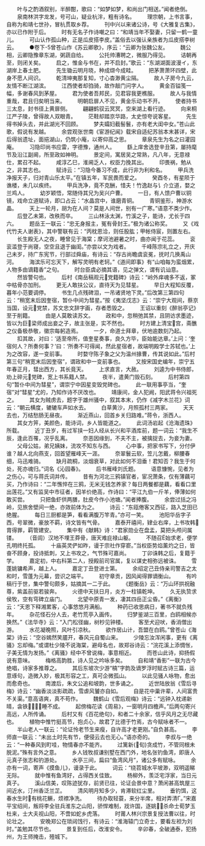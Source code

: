 <!-- { "loadSidebar": true } -->
　　叶与之酌酒叙别，半醉酣，歌曰：“如梦如梦，和尚出门相送。”闻者绝倒。
　　泉南林洪字龙发，号可山，疑业杭泮，粗有诗名。
　　理宗朝，上书言事，自称为和靖七世孙，冒杭贯取乡荐。
　　刊中兴以来诸公诗，号《大雅复古集》，亦以已作附于后。
　　时有无名子作诗嘲之曰：“和靖当年不娶妻，只留一鹤一童儿。
　　可山认作孤山种，正是瓜皮搭李皮。”盖俗去以强认亲族者为瓜皮搭李树云。
　　●卷下-5曾苍山作《苏云卿歌》，序云：“云卿为张魏公友。
　　魏公相，云卿隐豫章东湖，粥蔬自给。
　　公托帅漕聘之，微服乃得见。
　　诘朝再至，则闭关矣。
　　启之，惟金与书在，并不启封。”歌云：“东湖湖面波漫イ，东湖岸上春土肥。
　　先生锄云明月晓，种成缬今成畦。
　　把茅萧萧环四壁，此身不愿人间识。
　　乾清坤夷那复知，寸心杳渺黄尘隔。
　　故人子房今九云，友情不断江湖滨。
　　江西使者却驺骑，故作敲门问字人。
　　黄金百镒笺一幅，多谢春风到茅屋。
　　君为使者吾邦民，见君容我更樵服。
　　故人与我情重哉，君且归矣明当来。
　　明朝启扉人不见，黄金乐动书不开。
　　使者持书三太息，封书径上黄扉侧。
　　翩翩鹤驭云冥冥，空来湖上看行迹。
　　向来桐江严子陵，曾得故人双眼青。
　　茫鞋却踏京华路，太史惊夸说客星。
　　先生得书掉头去，并此湖光不回顾。
　　梦夫孀妇截髻鬟，亦有老大闺中女。”苍山此歌，假说有发越。
　　余尝观张世南《宦游纪闻》载宋自适纪苏翁本末甚详，宋后得翁遗址，面挹湖山，仍筑小庵，以寄仰高之思。
　　章泉先生为名之曰灌园庵。
　　习隐印尚书应雷，字德豫，通州人。
　　繇上庠舍选登辛丑第，屡持麾节及沿江副阃，所至政如神明。
　　景定间，寓居吴之常熟，凡八年，无意禄仕，累召不起。
　　咸淳乙巳，淮阃乏人，权臣力挽其出。
　　印畏祸，勉从之，非其志也。
　　赋诗云：“习隐今番习不成，此行非为利和名。
　　甲兵洗净报天子，归对青山乐太平。”在镇五年，军民畏而爱之。
　　癸酉冬，有星陨于谯楼，未几以疾终。
　　甲兵洗净，竟不克酬，惜夫！竹逸赵与讠介立道，婺之兰鸡人。
　　幼岁颖悟，常随侍其兄为吴兴户曹。
　　一日，有人馈户曹以铜镜，戏命立道赋诗，即口占云：“水晶宫中，谁磨青铜。
　　青铜鉴形，神游水晶。
　　天上一轮月，胡为在人间？莫是人间世，别有一广寒。”语意不类少作。
　　后登乙未第，改秩而卒。
　　三山林泳太渊，竹溪之子，能诗，尤长于四六。
　　题岳王一联云：“忠无身报主，冤有骨封王。”极为诸公称奖。
　　又《戏代竹夫人谢表》，其中警联有云：“丙枕恩洽，则任股肱；甲帐侍宸，则置左右。
　　长生殿无人之夜，睡曾见于海棠；摩诃池避暑之时，曲亦闻于花蕊。
　　衮衮滥登于尚寝，空空且退于幽闺。”亦尝以文为戏者。
　　千峰陈宗礼立之，开庆己未岁，持广东宪节，行部过舜庙，有诗云：“存古尚瞻虞衮冕，抚时几换禹山河。
　　海滨乐可忘天下，解写灵明有老轲。”《道间即事》有“山咱每为蛮烟累，人物多由谪籍香”之句。
　　时台臣虞必摘其语，见之弹文，谓有讥讪意。
　　然皆警句也。
　　后村《南岳稿观元党籍碑》诗云：“岭外痒魂多不返，冢中枯骨亦加刑。
　　更无人敢扶公议，直待天为见彗星。
　　早日大程知反覆，暮年小范要调停。
　　书生几点残碑泪，一吊诸贤地下灵。”后改第三第四句云：“稍宽末后因奎宿，暂仆中间为彗星。”按《夷坚戊志》云：“崇宁大观间，蔡京当国，设元党禁，苏文忠文辞字画，存者悉毁之。
　　王诏以重刻《醉翁亭记》至于削籍。
　　由是人莫敢读苏文。
　　政和中，忽稍弛其禁，且阴访求墨迹，皆以为巨梁师成出妾之子，故主张是，实不然也。
　　时方建上清宝宫，斋醮之仪备极恭敬，徽宗每躬造焉。
　　一夕，命道士拜章，伏地逾数刻乃起。
　　扣其故，对曰：‘适至帝所，值奎星奏事，良久方毕，臣始能达章。’上问：‘奎宿何人？所奏何事？’曰：‘所奏不可得闻，然此星宿者，故端明殿学士苏轼也。’上为之改容，遂一变前事。
　　时婺守陈子象之父为温州掾曹，传其说如此。”后村第三句“稍宽末后因奎宿”，谓政和中一变前事也。
　　又按宋国史编年，崇宁五年春正月，彗出西方，其长竟天。
　　上求直言，大赦。
　　刘逵为中书侍郎，劝上碎元党碑，宽上书系籍人禁。
　　夜半，遣黄门毁石刻。
　　后村第四句“暂仆中间为彗星”，谓崇宁中因星变毁党碑也。
　　此一联用事亭当，“奎宿”对“彗星”尤的，乃知作诗不厌改也。
　　靖康间，金人犯阙，阳武蒋令兴祖死之。
　　其女为贼虏去，题字于雄州骚中，叙其本末，仍作《减字木兰花》词云：“朝云横度，辘辘车声如水去。
　　白草黄沙，月照孤村三两家。
　　天天去也，万结愁肠无昼夜。
　　渐近燕山，回首乡关归路难。”蒋令，浙西人。
　　其女方笄，美颜色，能诗词，乡人皆能道之。
　　此词汤岩起《沧海遗珠》所载。
　　近丁丑岁，有过军挟一妇人经从长兴和平酒库前，题一词云：“我生不辰，逢此百罹，况乎乱离。
　　奈恶因缘到，不夫不主，被擒捉去，为妾为妻。
　　父母公姑，弟兄姨妹，流攻不知东与西。
　　心中事，把家书写下，分付伊谁？越人北向燕支，回首望雁峰天一涯。
　　奈翠鬟云软，笠儿怎戴，柳腰春细，马迅难骑。
　　缺月疏桐，淡烟衰草，对此如何不泪垂！君知否？我生于何处，死亦魂归。”词名《沁园春》。
　　后书雁峰刘氏题。
　　语意慷惋，见者为之伤心，可与蒋氏词并传。
　　昔有为河北三鸦镇官者，宦况萧条，仅有薄藕可买，乃作诗曰：“二年憔悴在三鸦，无米无钱怎养家？每日两餐都是藕，看看口里出莲花。”又有监吴中市征者，因羊价绝高，作诗曰：“平江九伯一斤羊，俸薄如何敢买尝。
　　只把鱼虾供两膳，肚皮今作小池塘。”闻者捧腹。
　　余尝过括之冯岭，见旅舍壁间一绝，亦效前体为之。
　　诗云：“东瓯倦客又西征，路入芝田已绝腥。
　　每日三厨都是笋，看看满腹万竿青。”亦可一笑。
　　池阳华岳字子西，号翠微，豪放不羁，诗文皆有气骨。
　　嘉泰开禧间，肄业右庠，上书攻韩胄得罪，羁管建安。
　　集中有《献韩》诗：“君家勋业在盘盂，莫把头颅问属镂。
　　（音闾）汉地不埋王莽骨，唐天难庇禄山躯。
　　不随召始求老，便学孔明终托孤。
　　十庙英灵俨如昨，谩于宗社作穿窬。”当权臣势焰薰灼之日，皆奋不顾身，投诗抵刺，又上书攻之，气节殊可嘉尚。
　　丁卯诛韩之后，复籍于学。
　　嘉定初，中右科第二人，授殿前司官属，复以谋史相弥远被诛。
　　雪蓬姚镛希声，越上人。
　　嘉定丁丑登进士第。
　　余绍定己丑侍亲司警吉之太和时，雪蓬为元幕，尝识之端平。
　　初守章贡，因风闻得罪谪衡山。
　　有吟稿行于世，集中警句颇多，姑摘其一二于此。
　　《题衡岳》云：“万山环拱祝融尊，紫盖前驱若骏奔。
　　火德中天扶日月，炎方一柱镇乾坤。
　　久无执贽求侯牧，空有穹碑立庙门。
　　北望中原青一发，凄其四岳正尘昏。”《离衡》云：“天恩下释湘累客，心事悠悠月满船。
　　种药已收思病日，著书不就负残年。
　　杂花怪石分人去，老竹荒亭入画传。
　　归梦鉴湖三百里，白鸥相候亦换然。”《法华寺》云：“入门松径幽，树杪见钟楼。
　　客至犬迎吠，香消僧出游。
　　水花凝晚照，风叶引凉秋。
　　欲作居山计，吾盟在白鸥。”曾苍山《海棠》诗云：“空谷嫣然笑靥开，春风元自蜀山来。
　　少陵忘汝浑闲事，更有《离骚》忘却梅。”或谓杜少陵不说海棠，避母名也，故郑谷诗云：“浣花溪上添惆怅，子美无情为发扬。”《离骚》经中不曾说梅，事意相近。
　　而苍山此诗，抑扬假说有意味。
　　梅格高韵胜，诗人见之吟咏多矣。
　　自和靖“香影”一联为古今绝唱，诗家多推尊之。
　　其后东坡次少游“槁”字韵及谪罗浮时赋古诗三篇，运意琢句，造微入妙，极其形容之工，真可企微孤山。
　　以此见骚人咏物，愈出而愈奇也。
　　南渡后，朱文公追和坡韵，世多诵之。
　　近世陆放翁《雪后寻梅》诗云：“幽香淡淡影疏疏，雪虐风饕亦自如。
　　自是花中巢许辈，人间富贵不关渠。”意高语爽，真不苟作。
　　魏鹤山《雪后观梅》诗云：“远钟入枕递新晴，衾铁睡不成。
　　起傍梅花读《周易》，一窗明月四檐声。”后两句寄兴高远，人所传诵。
　　后村又有《百花绝句》，和者二十余家，信乎风月之无尽藏也。
　　植物中惟竹挺高节，抱贞心，故君了比德于竹焉，古今赋咏者不一。
　　半山老人一联云：“论证怜老节生来瘦，自许高才老更刚。”自负甚高。
　　李师直一联云：“未出土时先有节，便侵云去也无心。”语亦奇的。
　　李叔与一绝云：“一种春风到町哇，物情春亦不能齐。
　　过篱新{旬}贪成竹，不管同根未脱泥。”殊有言外之意。
　　乡人钱牧叔谦别墅在西门外，地名张钓鱼湾，即唐人元真子张志和钓游处。
　　水亭三间，扁曰“鱼湾风月”，诸公多有赋咏。
　　余亦有一词，寄声《摸鱼儿》，谩录于此。
　　词云：“绕苕城水平坡渺，双明遥睇无际。
　　就中惟有鱼湾好，占得西关佳致。
　　杨柳外，羡泛宅浮家，当日元真子。
　　溪山信美，叹陈迹犹存，前贤已往，论证会景中意？萧闲甚高筑屋三间近水，汀州香泛兰芷。
　　清风明月知多少，肯滞软红尘里。
　　垂钓饵，这春水生时有桃花鳜，烦襟净洗。
　　待办取轻蓑，来分半席，相对弄清Г。”宋嘉平宝绍间，叛将李全驻兵淮东之山阳，骄悍难制，戕许国，逐姚，杀命士荀梦玉杜来，士大夫视山阳，不啻如蛇乡虎落。
　　时莆人林兴宗景复授法曹以往，时论壮之。
　　安晚郑公在琐闼饯行，有诗云：“淮海辕门立奇士，要看左袒为刘时。”盖勉其尽节也。
　　景复到任后，改淮安令。
　　辛卯春，全破通泰，犯扬州，为王师掩击，殪城下。
